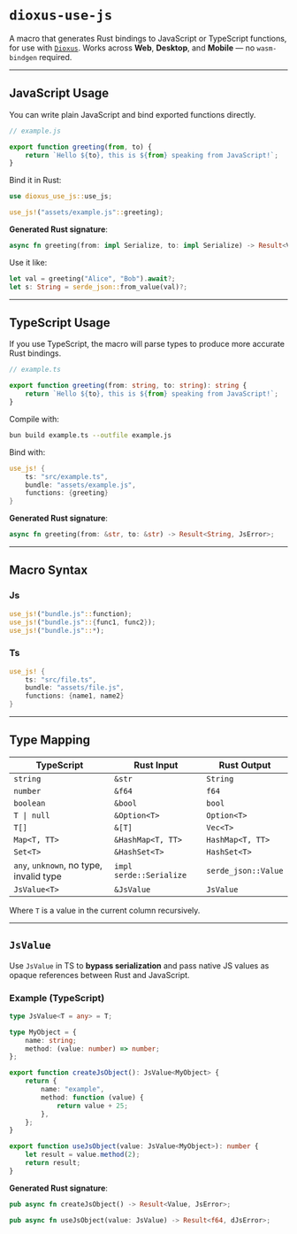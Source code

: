 # `dioxus-use-js`

A macro that generates Rust bindings to JavaScript or TypeScript functions, for use with [`Dioxus`](https://github.com/DioxusLabs/dioxus).
Works across **Web**, **Desktop**, and **Mobile** — no `wasm-bindgen` required.

---

## JavaScript Usage

You can write plain JavaScript and bind exported functions directly.

```js
// example.js

export function greeting(from, to) {
    return `Hello ${to}, this is ${from} speaking from JavaScript!`;
}
```

Bind it in Rust:

```rust
use dioxus_use_js::use_js;

use_js!("assets/example.js"::greeting);
```

**Generated Rust signature**:

```rust
async fn greeting(from: impl Serialize, to: impl Serialize) -> Result<Value, JsError>;
```

Use it like:

```rust
let val = greeting("Alice", "Bob").await?;
let s: String = serde_json::from_value(val)?;
```

---

## TypeScript Usage

If you use TypeScript, the macro will parse types to produce more accurate Rust bindings.

```ts
// example.ts

export function greeting(from: string, to: string): string {
    return `Hello ${to}, this is ${from} speaking from JavaScript!`;
}
```

Compile with:

```sh
bun build example.ts --outfile example.js
```

Bind with:

```rust
use_js! {
    ts: "src/example.ts",
    bundle: "assets/example.js",
    functions: {greeting}
}
```

**Generated Rust signature**:

```rust
async fn greeting(from: &str, to: &str) -> Result<String, JsError>;
```

---

## Macro Syntax

### Js

```rust
use_js!("bundle.js"::function);
use_js!("bundle.js"::{func1, func2});
use_js!("bundle.js"::*);
```

### Ts

```rust
use_js! {
    ts: "src/file.ts",
    bundle: "assets/file.js",
    functions: {name1, name2}
}
```

---

## Type Mapping

| TypeScript            | Rust Input       | Rust Output       |
| --------------------- | ---------------- | ----------------- |
| `string`              | `&str`           | `String`          |
| `number`              | `&f64`           | `f64`             |
| `boolean`             | `&bool`          | `bool`            |
| `T \| null`           | `&Option<T>`     | `Option<T>`       |
| `T[]`                 | `&[T]`           | `Vec<T>`          |
| `Map<T, TT>`          | `&HashMap<T, TT>`| `HashMap<T, TT>`   |
| `Set<T>`              | `&HashSet<T>`    | `HashSet<T>`    |
| `any`, `unknown`, no type, invalid type      | `impl serde::Serialize` | `serde_json::Value`|
| `JsValue<T>`             | `&JsValue`       | `JsValue`         |

Where `T` is a value in the current column recursively.

---

## `JsValue`

Use `JsValue` in TS to **bypass serialization** and pass native JS values as opaque references between Rust and JavaScript.

### Example (TypeScript)

```ts
type JsValue<T = any> = T;

type MyObject = {
    name: string;
    method: (value: number) => number;
};

export function createJsObject(): JsValue<MyObject> {
    return {
        name: "example",
        method: function (value) {
            return value + 25;
        },
    };
}

export function useJsObject(value: JsValue<MyObject>): number {
    let result = value.method(2);
    return result;
}
```

**Generated Rust signature**:

```rust
pub async fn createJsObject() -> Result<Value, JsError>;

pub async fn useJsObject(value: JsValue) -> Result<f64, dJsError>;
```
